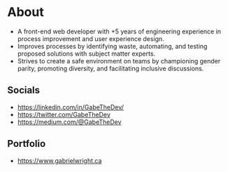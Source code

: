 # About
- A front-end web developer with +5 years of engineering experience in process improvement and user experience design. 
- Improves processes by identifying waste, automating, and testing proposed solutions with subject matter experts. 
- Strives to create a safe environment on teams by championing gender parity, promoting diversity, and facilitating inclusive discussions. 

## Socials
- https://linkedin.com/in/GabeTheDev/
- https://twitter.com/GabeTheDev
- https://medium.com/@GabeTheDev

## Portfolio
- https://www.gabrielwright.ca





<!---
gabrielwright1/gabrielwright1 is a ✨ special ✨ repository because its `README.md` (this file) appears on your GitHub profile.
You can click the Preview link to take a look at your changes.
--->
